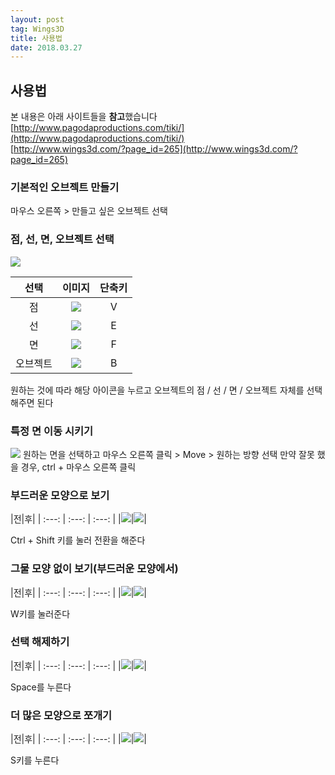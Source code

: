```yaml
---
layout: post 
tag: Wings3D
title: 사용법
date: 2018.03.27
---
```


## 사용법  
본 내용은 아래 사이트들을 **참고**했습니다  
[http://www.pagodaproductions.com/tiki/](http://www.pagodaproductions.com/tiki/)   
[http://www.wings3d.com/?page_id=265](http://www.wings3d.com/?page_id=265)  

### 기본적인 오브젝트 만들기  
마우스 오른쪽 > 만들고 싶은 오브젝트 선택  

### 점, 선, 면, 오브젝트 선택  
<img src="{{site.url}}/images/Wings3D_사용법1.jpg?raw=true">  

|선택|이미지|단축키|
| :---: | :---: | :---: |
|점|<img src="{{site.url}}/images/Wings3D_사용법2.jpg?raw=true">|V|
|선|<img src="{{site.url}}/images/Wings3D_사용법3.jpg?raw=true">|E|
|면|<img src="{{site.url}}/images/Wings3D_사용법4.jpg?raw=true">|F|
|오브젝트|<img src="{{site.url}}/images/Wings3D_사용법5.jpg?raw=true">|B|

원하는 것에 따라 해당 아이콘을 누르고 오브젝트의 점 / 선 / 면 / 오브젝트 자체를 선택해주면 된다  

### 특정 면 이동 시키기  
<img src="{{site.url}}/images/Wings3D_사용법6.jpg?raw=true">  
원하는 면을 선택하고 마우스 오른쪽 클릭 > Move > 원하는 방향 선택   
만약 잘못 했을 경우, ctrl + 마우스 오른쪽 클릭   

### 부드러운 모양으로 보기  

|전|후|
| :---: | :---: | :---: |
|<img src="{{site.url}}/images/Wings3D_사용법7.jpg?raw=true">|<img src="{{site.url}}/images/Wings3D_사용법8.jpg?raw=true">|

Ctrl + Shift 키를 눌러 전환을 해준다  

### 그물 모양 없이 보기(부드러운 모양에서)  

|전|후|
| :---: | :---: | :---: |
|<img src="{{site.url}}/images/Wings3D_사용법8.jpg?raw=true">|<img src="{{site.url}}/images/Wings3D_사용법9.jpg?raw=true">|

W키를 눌러준다  

### 선택 해제하기  

|전|후|
| :---: | :---: | :---: |
|<img src="{{site.url}}/images/Wings3D_사용법10.jpg?raw=true">|<img src="{{site.url}}/images/Wings3D_사용법11.jpg?raw=true">|

Space를 누른다  

### 더 많은 모양으로 쪼개기  

|전|후|
| :---: | :---: | :---: |
|<img src="{{site.url}}/images/Wings3D_사용법10.jpg?raw=true">|<img src="{{site.url}}/images/Wings3D_사용법12.jpg?raw=true">|

S키를 누른다  